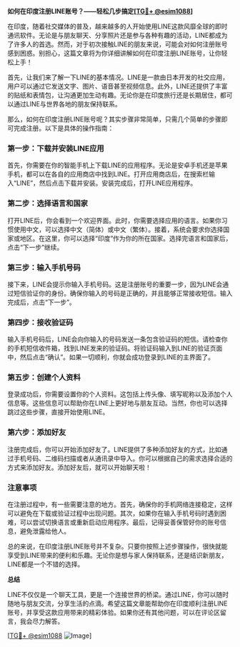 **如何在印度注册LINE账号？——轻松几步搞定[[TG💪+ @esim1088](https://t.me/s/esim1088)]**

在印度，随着社交媒体的普及，越来越多的人开始使用LINE这款风靡全球的即时通讯软件。无论是与朋友聊天、分享照片还是参与各种有趣的活动，LINE都成为了许多人的首选。然而，对于初次接触LINE的朋友来说，可能会对如何注册账号感到困惑。别担心，这篇文章将为你详细讲解如何在印度注册LINE账号，让你轻松上手！

首先，让我们来了解一下LINE的基本情况。LINE是一款由日本开发的社交应用，用户可以通过它发送文字、图片、语音甚至视频信息。此外，LINE还提供了丰富的贴纸和表情包，让沟通更加生动有趣。无论你是在印度旅行还是长期居住，都可以通过LINE与世界各地的朋友保持联系。

那么，如何在印度注册LINE账号呢？其实步骤非常简单，只需几个简单的步骤即可完成注册。以下是具体的操作指南：

### 第一步：下载并安装LINE应用

首先，你需要在你的智能手机上下载LINE的应用程序。无论是安卓手机还是苹果手机，都可以在各自的应用商店中找到LINE。打开应用商店后，在搜索栏输入“LINE”，然后点击下载并安装。安装完成后，打开LINE应用程序。

### 第二步：选择语言和国家

打开LINE后，你会看到一个欢迎界面。此时，你需要选择应用的语言。如果你习惯使用中文，可以选择中文（简体）或中文（繁体）。接着，系统会要求你选择国家或地区。在这里，你可以选择“印度”作为你的所在国家。选择完语言和国家后，点击“下一步”继续。

### 第三步：输入手机号码

接下来，LINE会提示你输入手机号码。这是注册账号的重要一步，因为LINE会通过短信验证你的身份。确保你输入的号码是正确的，并且能够正常接收短信。输入完成后，点击“下一步”。

### 第四步：接收验证码

输入手机号码后，LINE会向你输入的号码发送一条包含验证码的短信。请检查你的手机短信收件箱，找到LINE发来的验证码。将验证码输入到LINE的验证页面中，然后点击“确认”。如果一切顺利，你就会成功登录到LINE的主界面了。

### 第五步：创建个人资料

登录成功后，你需要设置你的个人资料。这包括上传头像、填写昵称以及添加个人信息等。这些信息可以帮助你在LINE上更好地与朋友互动。当然，你也可以选择跳过这些步骤，直接开始使用LINE。

### 第六步：添加好友

注册完成后，你可以开始添加好友了。LINE提供了多种添加好友的方式，比如通过手机号码、二维码扫描或者从通讯录中导入。你可以根据自己的需求选择合适的方式来添加好友。添加好友后，就可以开始聊天啦！

### 注意事项

在注册过程中，有一些需要注意的地方。首先，确保你的手机网络连接稳定，这样可以避免在下载或验证过程中出现问题。其次，如果你在输入手机号码时遇到困难，可以尝试切换语言或重新启动应用程序。最后，记得妥善保管好你的账号信息，避免泄露给他人。

总的来说，在印度注册LINE账号并不复杂。只要你按照上述步骤操作，很快就能享受到LINE带来的便利和乐趣。无论你是想与家人保持联系，还是结识新朋友，LINE都是一个不错的选择。

**总结**

LINE不仅仅是一个聊天工具，更是一个连接世界的桥梁。通过LINE，你可以随时随地与朋友交流，分享生活的点滴。希望这篇文章能帮助你在印度顺利注册LINE账号，并享受这款应用带来的精彩体验。如果你还有其他问题，可以在评论区留言，我会尽力解答。

[[TG💪+ @esim1088](https://t.me/s/esim1088) ![Image](https://i.postimg.cc/4NQfJmqS/Snipaste-2025-05-13-00-14-12.png)]